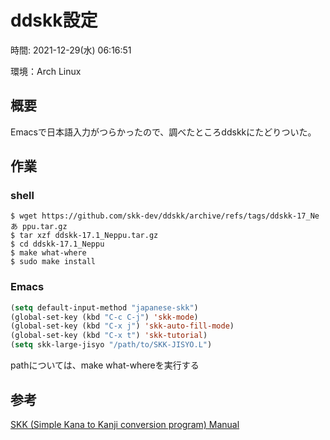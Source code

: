 # ddskk設定

時間: 2021-12-29(水) 06:16:51

環境：Arch Linux

## 概要

Emacsで日本語入力がつらかったので、調べたところddskkにたどりついた。

## 作業

### shell

```shell
$ wget https://github.com/skk-dev/ddskk/archive/refs/tags/ddskk-17_Neあ ppu.tar.gz
$ tar xzf ddskk-17.1_Neppu.tar.gz
$ cd ddskk-17.1_Neppu
$ make what-where
$ sudo make install
```
### Emacs

```lisp
(setq default-input-method "japanese-skk")
(global-set-key (kbd "C-c C-j") 'skk-mode)
(global-set-key (kbd "C-x j") 'skk-auto-fill-mode)
(global-set-key (kbd "C-x t") 'skk-tutorial)
(setq skk-large-jisyo "/path/to/SKK-JISYO.L")
```

pathについては、make what-whereを実行する

## 参考

[SKK (Simple Kana to Kanji conversion program) Manual](https://ddskk.readthedocs.io/ja/latest/index.html)
